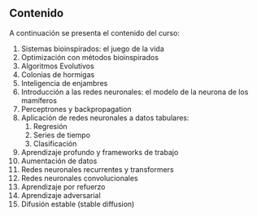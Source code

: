 ## Contenido

A continuación se presenta el contenido del curso:

1.	Sistemas bioinspirados: el juego de la vida
2.	Optimización con métodos bioinspirados
   1.	Algoritmos Evolutivos
   2.	Colonias de hormigas
   3.	Inteligencia de enjambres
3.	Introducción a las redes neuronales: el modelo de la neurona de los mamíferos
4.	Perceptrones y backpropagation
5.	Aplicación de redes neuronales a datos tabulares:
    1.	Regresión
    2.	Series de tiempo
    3.	Clasificación
6.	Aprendizaje profundo y frameworks de trabajo
  1.	Aumentación de datos
  2.	Redes neuronales recurrentes y transformers
  3.	Redes neuronales convolucionales
  4.	Aprendizaje por refuerzo
  5.	Aprendizaje adversarial
  6.	Difusión estable (stable diffusion)

